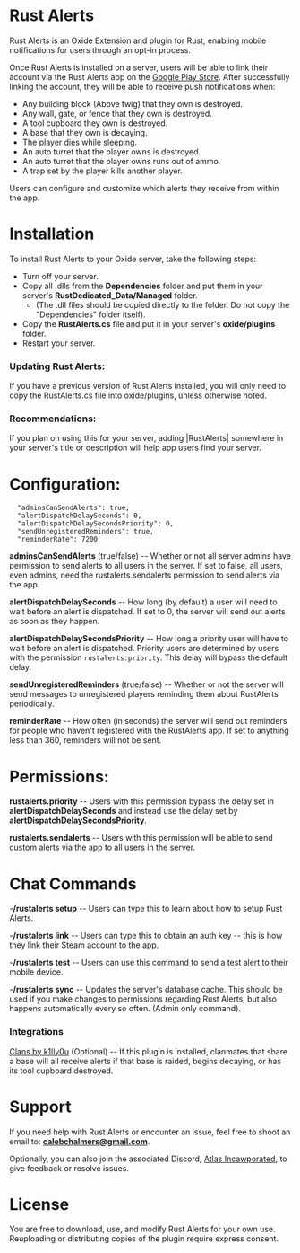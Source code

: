 # Rust Alerts
Rust Alerts is an Oxide Extension and plugin for Rust, enabling mobile notifications for users through an opt-in process.

Once Rust Alerts is installed on a server, users will be able to link their account via the Rust Alerts app on the [Google Play Store](https://play.google.com/store/apps/details?id=com.atlas.rustalerts). After successfully linking the account, they will be able to receive push notifications when:


- Any building block (Above twig) that they own is destroyed.
- Any wall, gate, or fence that they own is destroyed.
- A tool cupboard they own is destroyed.
- A base that they own is decaying.
- The player dies while sleeping.
- An auto turret that the player owns is destroyed.
- An auto turret that the player owns runs out of ammo.
- A trap set by the player kills another player.

Users can configure and customize which alerts they receive from within the app. 


# Installation
To install Rust Alerts to your Oxide server, take the following steps:
- Turn off your server.
- Copy all .dlls from the **Dependencies** folder and put them in your server's **RustDedicated_Data/Managed** folder.
  - (The .dll files should be copied directly to the folder. Do not copy the "Dependencies" folder itself).
- Copy the **RustAlerts.cs** file and put it in your server's **oxide/plugins** folder.
- Restart your server.


### Updating Rust Alerts:
If you have a previous version of Rust Alerts installed, you will only need to copy the RustAlerts.cs file into oxide/plugins, unless otherwise noted.

### Recommendations:
If you plan on using this for your server, adding |RustAlerts| somewhere in your server's title or description will help app users find your server.

# Configuration:
```
  "adminsCanSendAlerts": true,
  "alertDispatchDelaySeconds": 0,
  "alertDispatchDelaySecondsPriority": 0,
  "sendUnregisteredReminders": true,
  "reminderRate": 7200
```

**adminsCanSendAlerts** (true/false) -- Whether or not all server admins have permission to send alerts to all users in the server. If set to false, all users, even admins, need the rustalerts.sendalerts permission to send alerts via the app.

**alertDispatchDelaySeconds** -- How long (by default) a user will need to wait before an alert is dispatched. If set to 0, the server will send out alerts as soon as they happen.

**alertDispatchDelaySecondsPriority** -- How long a priority user will have to wait before an alert is dispatched. Priority users are determined by users with the permission `rustalerts.priority`. This delay will bypass the default delay.

**sendUnregisteredReminders** (true/false) -- Whether or not the server will send messages to unregistered players reminding them about RustAlerts periodically.

**reminderRate** -- How often (in seconds) the server will send out reminders for people who haven't registered with the RustAlerts app. If set to anything less than 360, reminders will not be sent.

# Permissions:
**rustalerts.priority** -- Users with this permission bypass the delay set in **alertDispatchDelaySeconds** and instead use the delay set by **alertDispatchDelaySecondsPriority**. 

**rustalerts.sendalerts** -- Users with this permission will be able to send custom alerts via the app to all users in the server.

# Chat Commands
-**/rustalerts setup** -- Users can type this to learn about how to setup Rust Alerts.

-**/rustalerts link** -- Users can type this to obtain an auth key -- this is how they link their Steam account to the app.

-**/rustalerts test** -- Users can use this command to send a test alert to their mobile device.

-**/rustalerts sync** -- Updates the server's database cache. This should be used if you make changes to permissions regarding Rust Alerts, but also happens automatically every so often. (Admin only command).

### Integrations
[Clans by k1lly0u](https://umod.org/plugins/clans) (Optional) -- If this plugin is installed, clanmates that share a base will all receive alerts if that base is raided, begins decaying, or has its tool cupboard destroyed.

# Support
If you need help with Rust Alerts or encounter an issue, feel free to shoot an email to: **calebchalmers@gmail.com**.

Optionally, you can also join the associated Discord, [Atlas Incawporated](https://discordapp.com/invite/battlesquares), to give feedback or resolve issues.

# License
You are free to download, use, and modify Rust Alerts for your own use. Reuploading or distributing copies of the plugin require express consent.


